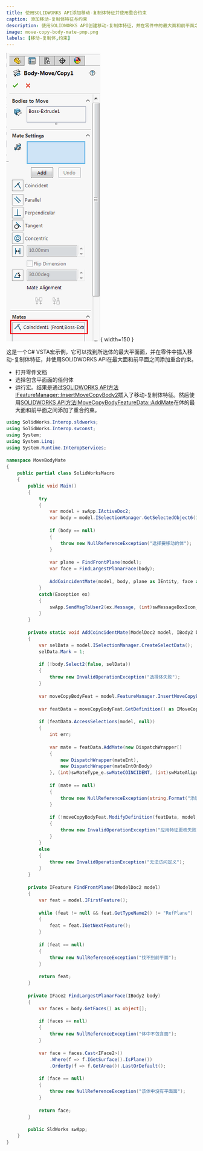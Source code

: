 ```yaml
---
title: 使用SOLIDWORKS API添加移动-复制体特征并使用重合约束
caption: 添加移动-复制体特征与约束
description: 使用SOLIDWORKS API创建移动-复制体特征，并在零件中的最大面和前平面之间添加重合约束的C# VSTA宏示例
image: move-copy-body-mate-pmp.png
labels: [移动-复制体,约束]
---
```

![添加了约束的移动-复制体属性管理器页面](move-copy-body-mate-pmp.png){ width=150 }

这是一个C# VSTA宏示例，它可以找到所选体的最大平面面，并在零件中插入移动-复制体特征，并使用SOLIDWORKS API在最大面和前平面之间添加重合约束。

* 打开零件文档
* 选择包含平面面的任何体
* 运行宏。结果是通过[SOLIDWORKS API方法IFeatureManager::InsertMoveCopyBody2](https://help.solidworks.com/2016/english/api/sldworksapi/solidworks.interop.sldworks~solidworks.interop.sldworks.ifeaturemanager~insertmovecopybody2.html)插入了移动-复制体特征。然后使用[SOLIDWORKS API方法IMoveCopyBodyFeatureData::AddMate](https://help.solidworks.com/2016/english/api/sldworksapi/SolidWorks.Interop.sldworks~SolidWorks.Interop.sldworks.IMoveCopyBodyFeatureData~AddMate.html)在体的最大面和前平面之间添加了重合约束。

~~~ cs
using SolidWorks.Interop.sldworks;
using SolidWorks.Interop.swconst;
using System;
using System.Linq;
using System.Runtime.InteropServices;

namespace MoveBodyMate
{
    public partial class SolidWorksMacro
    {
        public void Main()
        {
            try
            {
                var model = swApp.IActiveDoc2;
                var body = model.ISelectionManager.GetSelectedObject6(1, -1) as IBody2;

                if (body == null)
                {
                    throw new NullReferenceException("选择要移动的体");
                }

                var plane = FindFrontPlane(model);
                var face = FindLargestPlanarFace(body);

                AddCoincidentMate(model, body, plane as IEntity, face as IEntity);
            }
            catch(Exception ex)
            {
                swApp.SendMsgToUser2(ex.Message, (int)swMessageBoxIcon_e.swMbStop, (int)swMessageBoxBtn_e.swMbOk);
            }
        }

        private static void AddCoincidentMate(ModelDoc2 model, IBody2 body, IEntity mateEnt, IEntity mateEntOnBody)
        {
            var selData = model.ISelectionManager.CreateSelectData();
            selData.Mark = 1;

            if (!body.Select2(false, selData))
            {
                throw new InvalidOperationException("选择体失败");
            }

            var moveCopyBodyFeat = model.FeatureManager.InsertMoveCopyBody2(0, 0, 0, 0, 0, 0, 0, 0, 0, 0, false, 1);

            var featData = moveCopyBodyFeat.GetDefinition() as IMoveCopyBodyFeatureData;

            if (featData.AccessSelections(model, null))
            {
                int err;

                var mate = featData.AddMate(new DispatchWrapper[]
                {
                    new DispatchWrapper(mateEnt),
                    new DispatchWrapper(mateEntOnBody)
                }, (int)swMateType_e.swMateCOINCIDENT, (int)swMateAlign_e.swMateAlignCLOSEST, 0, 0, out err);

                if (mate == null)
                {
                    throw new NullReferenceException(string.Format("添加约束失败: {0}", (swAddMateError_e)err));
                }

                if (!moveCopyBodyFeat.ModifyDefinition(featData, model, null))
                {
                    throw new InvalidOperationException("应用特征更改失败");
                }
            }
            else
            {
                throw new InvalidOperationException("无法访问定义");
            }
        }

        private IFeature FindFrontPlane(IModelDoc2 model)
        {
            var feat = model.IFirstFeature();

            while (feat != null && feat.GetTypeName2() != "RefPlane")
            {
                feat = feat.IGetNextFeature();
            }

            if (feat == null)
            {
                throw new NullReferenceException("找不到前平面");
            }

            return feat;
        }

        private IFace2 FindLargestPlanarFace(IBody2 body)
        {
            var faces = body.GetFaces() as object[];

            if (faces == null)
            {
                throw new NullReferenceException("体中不包含面");
            }

            var face = faces.Cast<IFace2>()
                .Where(f => f.IGetSurface().IsPlane())
                .OrderBy(f => f.GetArea()).LastOrDefault();

            if (face == null)
            {
                throw new NullReferenceException("该体中没有平面面");
            }

            return face;
        }

        public SldWorks swApp;
    }
}


~~~